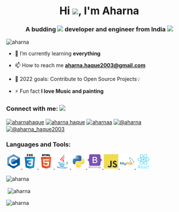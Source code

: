 ### <h1 align="center">Hi <img src="https://github.com/TheDudeThatCode/TheDudeThatCode/blob/master/Assets/Hi.gif" width="29px">, I'm Aharna</h1>
<h3 align="center">A budding <img src="https://github.com/TheDudeThatCode/TheDudeThatCode/blob/master/Assets/Rocket.gif" width="18px"> developer and engineer from India <img src="https://github.com/TheDudeThatCode/TheDudeThatCode/blob/master/Assets/Developer.gif" width="30px"></h3>

<p align="left"> <img src="https://komarev.com/ghpvc/?username=aharna&label=Profile%20views&color=0e75b6&style=flat" alt="aharna" /> </p>

- 🌱 I’m currently learning **everything**

- 📫 How to reach me **aharna.haque2003@gmail.com** 

- 🔭 2022 goals: Contribute to Open Source Projects💡

- ⚡ Fun fact **I love Music and painting**

<h3 align="left">Connect with me: <img src="https://github.com/TheDudeThatCode/TheDudeThatCode/blob/master/Assets/Handshake.gif" height="32px"> </h3>
<p align="left">
  <a href="https://twitter.com/aharnahaque" target="blank"><img align="center" src="https://raw.githubusercontent.com/rahuldkjain/github-profile-readme-generator/master/src/images/icons/Social/twitter.svg" alt="aharnahaque" height="30" width="40" /></a>
<a href="https://linkedin.com/in/aharna-haque-b44832219" target="blank"><img align="center" src="https://raw.githubusercontent.com/rahuldkjain/github-profile-readme-generator/master/src/images/icons/Social/linked-in-alt.svg" alt="aharna haque" height="30" width="40" /></a>
  <a href="https://instagram.com/aharnaa" target="blank"><img align="center" src="https://raw.githubusercontent.com/rahuldkjain/github-profile-readme-generator/master/src/images/icons/Social/instagram.svg" alt="aharnaa" height="30" width="40" /></a> 
<a href="https://hashnode.com/@aharna" target="blank"><img align="center" src="https://raw.githubusercontent.com/rahuldkjain/github-profile-readme-generator/master/src/images/icons/Social/hashnode.svg" alt="@aharna" height="30" width="40" /></a>
<a href="https://www.hackerrank.com/@aharna_haque2003" target="blank"><img align="center" src="https://raw.githubusercontent.com/rahuldkjain/github-profile-readme-generator/master/src/images/icons/Social/hackerrank.svg" alt="@aharna_haque2003" height="30" width="40" /></a></p>

<h3 align="left">Languages and Tools:</h3>
<p align="left"> <a href="https://www.cprogramming.com/" target="_blank" rel="noreferrer"> <img src="https://raw.githubusercontent.com/devicons/devicon/master/icons/c/c-original.svg" alt="c" width="40" height="40"/> </a> <a href="https://www.w3schools.com/css/" target="_blank" rel="noreferrer"> <img src="https://raw.githubusercontent.com/devicons/devicon/master/icons/css3/css3-original-wordmark.svg" alt="css3" width="40" height="40"/> </a> <a href="https://www.w3.org/html/" target="_blank" rel="noreferrer"> <img src="https://raw.githubusercontent.com/devicons/devicon/master/icons/html5/html5-original-wordmark.svg" alt="html5" width="40" height="40"/> </a> <a href="https://www.java.com" target="_blank" rel="noreferrer"> <img src="https://raw.githubusercontent.com/devicons/devicon/master/icons/java/java-original.svg" alt="java" width="40" height="40"/> </a> <a href="https://www.python.org" target="_blank" rel="noreferrer"> <img src="https://raw.githubusercontent.com/devicons/devicon/master/icons/python/python-original.svg" alt="python" width="40" height="40"/> </a> <a href="https://getbootstrap.com" target="_blank" rel="noreferrer"> <img src="https://raw.githubusercontent.com/devicons/devicon/master/icons/bootstrap/bootstrap-plain-wordmark.svg" alt="bootstrap" width="40" height="40"/> </a>
  <a href="https://developer.mozilla.org/en-US/docs/Web/JavaScript" target="_blank" rel="noreferrer"> <img src="https://raw.githubusercontent.com/devicons/devicon/master/icons/javascript/javascript-original.svg" alt="javascript" width="40" height="40"/> </a>
<a href="https://www.mysql.com/" target="_blank" rel="noreferrer"> <img src="https://raw.githubusercontent.com/devicons/devicon/master/icons/mysql/mysql-original-wordmark.svg" alt="mysql" width="40" height="40"/> </a> <a href="https://reactjs.org/" target="_blank" rel="noreferrer"> <img src="https://raw.githubusercontent.com/devicons/devicon/master/icons/react/react-original-wordmark.svg" alt="react" width="40" height="40"/> </a></p>

<p><img align="center" src="https://github-readme-stats.vercel.app/api/top-langs?username=aharna&show_icons=true&locale=en&layout=compact" alt="aharna" /></p>

<p>&nbsp;<img align="center" src="https://github-readme-stats.vercel.app/api?username=aharna&show_icons=true&locale=en" alt="aharna" /></p>

<p><img align="center" src="https://github-readme-streak-stats.herokuapp.com/?user=aharna&" alt="aharna" /></p>
